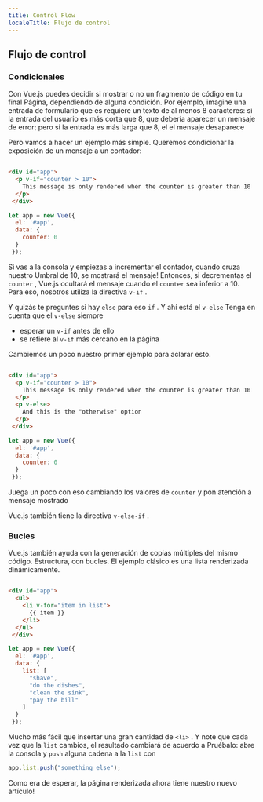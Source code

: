 ```yaml
---
title: Control Flow
localeTitle: Flujo de control
---
```

## Flujo de control

### Condicionales

Con Vue.js puedes decidir si mostrar o no un fragmento de código en tu final Página, dependiendo de alguna condición. Por ejemplo, imagine una entrada de formulario que es requiere un texto de al menos 8 caracteres: si la entrada del usuario es más corta que 8, que debería aparecer un mensaje de error; pero si la entrada es más larga que 8, el el mensaje desaparece

Pero vamos a hacer un ejemplo más simple. Queremos condicionar la exposición de un mensaje a un contador:

```html

<div id="app"> 
  <p v-if="counter > 10"> 
    This message is only rendered when the counter is greater than 10 
  </p> 
 </div> 
```

```javascript
let app = new Vue({ 
  el: '#app', 
  data: { 
    counter: 0 
  } 
 }); 
```

Si vas a la consola y empiezas a incrementar el contador, cuando cruza nuestro Umbral de 10, se mostrará el mensaje! Entonces, si decrementas el `counter` , Vue.js ocultará el mensaje cuando el `counter` sea ​​inferior a 10. Para eso, nosotros utiliza la directiva `v-if` .

Y quizás te preguntes si hay `else` para eso `if` . Y ahí está el `v-else` Tenga en cuenta que el `v-else` siempre

*   esperar un `v-if` antes de ello
*   se refiere al `v-if` más cercano en la página

Cambiemos un poco nuestro primer ejemplo para aclarar esto.

```html

<div id="app"> 
  <p v-if="counter > 10"> 
    This message is only rendered when the counter is greater than 10 
  </p> 
  <p v-else> 
    And this is the "otherwise" option 
  </p> 
 </div> 
```

```javascript
let app = new Vue({ 
  el: '#app', 
  data: { 
    counter: 0 
  } 
 }); 
```

Juega un poco con eso cambiando los valores de `counter` y pon atención a mensaje mostrado

Vue.js también tiene la directiva `v-else-if` .

### Bucles

Vue.js también ayuda con la generación de copias múltiples del mismo código. Estructura, con bucles. El ejemplo clásico es una lista renderizada dinámicamente.

```html

<div id="app"> 
  <ul> 
    <li v-for="item in list"> 
      {{ item }} 
    </li> 
  </ul> 
 </div> 
```

```javascript
let app = new Vue({ 
  el: '#app', 
  data: { 
    list: [ 
      "shave", 
      "do the dishes", 
      "clean the sink", 
      "pay the bill" 
    ] 
  } 
 }); 
```

Mucho más fácil que insertar una gran cantidad de `<li>` . Y note que cada vez que la `list` cambios, el resultado cambiará de acuerdo a Pruébalo: abre la consola y `push` alguna cadena a la `list` con

```javascript
app.list.push("something else"); 
```

Como era de esperar, la página renderizada ahora tiene nuestro nuevo artículo!
